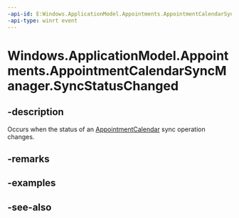 ----api-id: E:Windows.ApplicationModel.Appointments.AppointmentCalendarSyncManager.SyncStatusChanged
-api-type: winrt event
---<!-- Event syntaxpublic event Windows.Foundation.TypedEventHandler SyncStatusChanged<Windows.ApplicationModel.Appointments.AppointmentCalendarSyncManager,  object>--># Windows.ApplicationModel.Appointments.AppointmentCalendarSyncManager.SyncStatusChanged## -descriptionOccurs when the status of an [AppointmentCalendar](appointmentcalendar.md) sync operation changes.## -remarks## -examples## -see-also